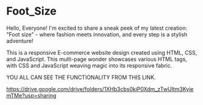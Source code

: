 # Foot_Size

Hello, Everyone! I'm excited to share a sneak peek of my latest creation: "Foot size" - where fashion meets innovation, and every step is a stylish adventure!

This is a responsive E-commerce website design created using HTML, CSS, and JavaScript. 
This multi-page wonder showcases various HTML tags, with CSS and JavaScript weaving magic into its responsive fabric.


YOU ALL CAN SEE THE FUNCTIONALITY FROM THIS LINK. 

https://drive.google.com/drive/folders/1XHb3cbs0kiP0Xdm_zTwUItm3KyiemTMe?usp=sharing



